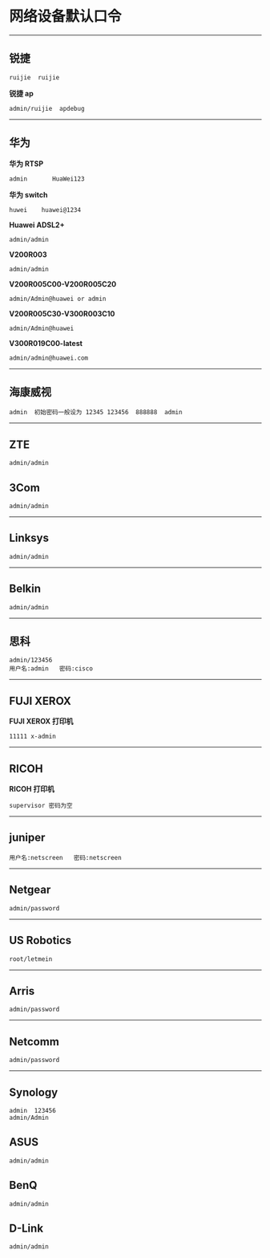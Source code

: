 # 网络设备默认口令

---

## 锐捷

```
ruijie  ruijie
```

**锐捷 ap**
```
admin/ruijie  apdebug
```

---

## 华为

**华为 RTSP**
```
admin       HuaWei123
```

**华为 switch**
```
huwei    huawei@1234
```

**Huawei ADSL2+**
```
admin/admin
```

**V200R003**
```
admin/admin
```

**V200R005C00-V200R005C20**
```
admin/Admin@huawei or admin
```

**V200R005C30-V300R003C10**
```
admin/Admin@huawei
```

**V300R019C00-latest**
```
admin/admin@huawei.com
```

---

## 海康威视

```
admin  初始密码一般设为 12345 123456  888888  admin
```

---

## ZTE

```
admin/admin
```

## 3Com

```
admin/admin
```

---

## Linksys

```
admin/admin
```

---

## Belkin

```
admin/admin
```

---

## 思科

```
admin/123456
用户名:admin   密码:cisco
```

---

## FUJI XEROX

**FUJI XEROX 打印机**
```
11111 x-admin
```

---

## RICOH

**RICOH 打印机**
```
supervisor 密码为空
```

---

## juniper

```
用户名:netscreen   密码:netscreen
```

---

## Netgear

```
admin/password
```

---

## US Robotics

```
root/letmein
```

---

## Arris

```
admin/password
```

---

## Netcomm

```
admin/password
```

---

## Synology

```
admin  123456
admin/Admin
```

## ASUS

```
admin/admin
```

## BenQ

```
admin/admin
```

## D-Link

```
admin/admin
```
